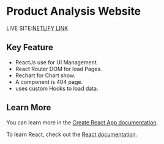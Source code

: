 # Product Analysis Website

LIVE SITE:[NETLIFY LINK](www.facebook.com)
## Key Feature
- ReactJs use for UI Management.
- React Router DOM for load Pages.
- Rechart for Chart show.
- A component is 404 page.
- uses custom Hooks to load data.
## Learn More

You can learn more in the [Create React App documentation](https://facebook.github.io/create-react-app/docs/getting-started).

To learn React, check out the [React documentation](https://reactjs.org/).

